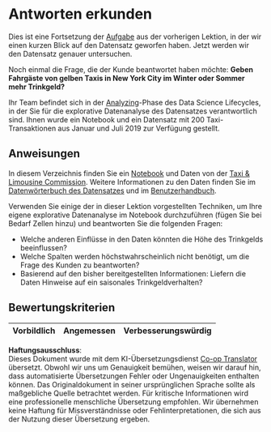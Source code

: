 <!--
CO_OP_TRANSLATOR_METADATA:
{
  "original_hash": "fcc7547171f4530f159676dd73ed772e",
  "translation_date": "2025-08-24T00:46:47+00:00",
  "source_file": "4-Data-Science-Lifecycle/15-analyzing/assignment.md",
  "language_code": "de"
}
-->
# Antworten erkunden

Dies ist eine Fortsetzung der [Aufgabe](../14-Introduction/assignment.md) aus der vorherigen Lektion, in der wir einen kurzen Blick auf den Datensatz geworfen haben. Jetzt werden wir den Datensatz genauer untersuchen.

Noch einmal die Frage, die der Kunde beantwortet haben möchte: **Geben Fahrgäste von gelben Taxis in New York City im Winter oder Sommer mehr Trinkgeld?**

Ihr Team befindet sich in der [Analyzing](README.md)-Phase des Data Science Lifecycles, in der Sie für die explorative Datenanalyse des Datensatzes verantwortlich sind. Ihnen wurde ein Notebook und ein Datensatz mit 200 Taxi-Transaktionen aus Januar und Juli 2019 zur Verfügung gestellt.

## Anweisungen

In diesem Verzeichnis finden Sie ein [Notebook](../../../../4-Data-Science-Lifecycle/15-analyzing/assignment.ipynb) und Daten von der [Taxi & Limousine Commission](https://docs.microsoft.com/en-us/azure/open-datasets/dataset-taxi-yellow?tabs=azureml-opendatasets). Weitere Informationen zu den Daten finden Sie im [Datenwörterbuch des Datensatzes](https://www1.nyc.gov/assets/tlc/downloads/pdf/data_dictionary_trip_records_yellow.pdf) und im [Benutzerhandbuch](https://www1.nyc.gov/assets/tlc/downloads/pdf/trip_record_user_guide.pdf).

Verwenden Sie einige der in dieser Lektion vorgestellten Techniken, um Ihre eigene explorative Datenanalyse im Notebook durchzuführen (fügen Sie bei Bedarf Zellen hinzu) und beantworten Sie die folgenden Fragen:

- Welche anderen Einflüsse in den Daten könnten die Höhe des Trinkgelds beeinflussen?
- Welche Spalten werden höchstwahrscheinlich nicht benötigt, um die Frage des Kunden zu beantworten?
- Basierend auf den bisher bereitgestellten Informationen: Liefern die Daten Hinweise auf ein saisonales Trinkgeldverhalten?

## Bewertungskriterien

Vorbildlich | Angemessen | Verbesserungswürdig
--- | --- | ---

**Haftungsausschluss**:  
Dieses Dokument wurde mit dem KI-Übersetzungsdienst [Co-op Translator](https://github.com/Azure/co-op-translator) übersetzt. Obwohl wir uns um Genauigkeit bemühen, weisen wir darauf hin, dass automatisierte Übersetzungen Fehler oder Ungenauigkeiten enthalten können. Das Originaldokument in seiner ursprünglichen Sprache sollte als maßgebliche Quelle betrachtet werden. Für kritische Informationen wird eine professionelle menschliche Übersetzung empfohlen. Wir übernehmen keine Haftung für Missverständnisse oder Fehlinterpretationen, die sich aus der Nutzung dieser Übersetzung ergeben.